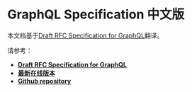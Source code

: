 # GraphQL Specification 中文版

本文档基于[Draft RFC Specification for GraphQL](http://facebook.github.io/graphql)翻译。

请参考：
- **[Draft RFC Specification for GraphQL](http://facebook.github.io/graphql)**
- **[最新在线版本](https://www.gitbook.com/book/xusiyuan/graphql-specification-cn)**
- **[Github repository](https://github.com/xusiyuan841028/graphql-specification-cn)**
